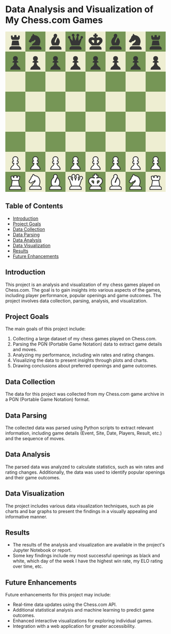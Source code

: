 # Data Analysis and Visualization of My Chess.com Games
![Chessboard](link-to-chessboard-image.png)

## Table of Contents
- [Introduction](#introduction)
- [Project Goals](#project-goals)
- [Data Collection](#data-collection)
- [Data Parsing](#data-parsing)
- [Data Analysis](#data-analysis)
- [Data Visualization](#data-visualization)
- [Results](#results)
- [Future Enhancements](#future-enhancements)

## Introduction

This project is an analysis and visualization of my chess games played on Chess.com. 
The goal is to gain insights into various aspects of the games, including player performance, popular openings and game outcomes. 
The project involves data collection, parsing, analysis, and visualization.

## Project Goals

The main goals of this project include:

1. Collecting a large dataset of my chess games played on Chess.com.
2. Parsing the PGN (Portable Game Notation) data to extract game details and moves.
3. Analyzing my performance, including win rates and rating changes.
4. Visualizing the data to present insights through plots and charts.
5. Drawing conclusions about preferred openings and game outcomes.

## Data Collection

The data for this project was collected from my Chess.com game archive in a PGN (Portable Game Notation) format.

## Data Parsing

The collected data was parsed using Python scripts to extract relevant information, including game details (Event, Site, Date, Players, Result, etc.) and the sequence of moves.

## Data Analysis

The parsed data was analyzed to calculate statistics, such as win rates and rating changes. Additionally, the data was used to identify popular openings and their game outcomes.

## Data Visualization

The project includes various data visualization techniques, such as pie charts and bar graphs to present the findings in a visually appealing and informative manner.

## Results

- The results of the analysis and visualization are available in the project's Jupyter Notebook or report.
- Some key findings include my most successful openings as black and white, which day of the week I have the highest win rate, my ELO rating over time, etc.

## Future Enhancements

Future enhancements for this project may include:

- Real-time data updates using the Chess.com API.
- Additional statistical analysis and machine learning to predict game outcomes.
- Enhanced interactive visualizations for exploring individual games.
- Integration with a web application for greater accessibility.



